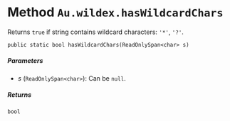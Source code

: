 # Method `Au.wildex.hasWildcardChars`

Returns `true` if string contains wildcard characters: `'*'`, `'?'`.

```
public static bool hasWildcardChars(ReadOnlySpan<char> s)
```

##### Parameters

- *s*  (`ReadOnlySpan<char>`):
    Can be `null`.

##### Returns

`bool`